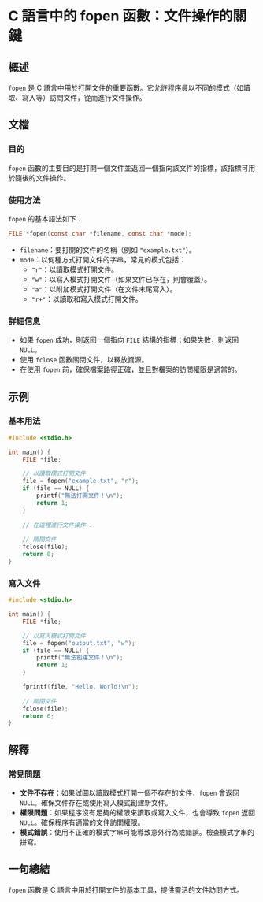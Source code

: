<!--
Meta Description: # C 語言中的 fopen 函數：文件操作的關鍵 ## 概述 `fopen` 是 C 語言中用於打開文件的重要函數。它允許程序員以不同的模式（如讀取、寫入等）訪問文件，從而進行文件操作。 ## 文檔 ### 目的 `fopen` 函數的主要目的是打開一個文件並返回一個指向該文件的指標，該指標可用於...
Meta Keywords: file, fopen, null, return, txt
-->

# C 語言中的 fopen 函數：文件操作的關鍵

## 概述
`fopen` 是 C 語言中用於打開文件的重要函數。它允許程序員以不同的模式（如讀取、寫入等）訪問文件，從而進行文件操作。

## 文檔
### 目的
`fopen` 函數的主要目的是打開一個文件並返回一個指向該文件的指標，該指標可用於隨後的文件操作。

### 使用方法
`fopen` 的基本語法如下：
```c
FILE *fopen(const char *filename, const char *mode);
```
- `filename`：要打開的文件的名稱（例如 `"example.txt"`）。
- `mode`：以何種方式打開文件的字串，常見的模式包括：
  - `"r"`：以讀取模式打開文件。
  - `"w"`：以寫入模式打開文件（如果文件已存在，則會覆蓋）。
  - `"a"`：以附加模式打開文件（在文件末尾寫入）。
  - `"r+"`：以讀取和寫入模式打開文件。

### 詳細信息
- 如果 `fopen` 成功，則返回一個指向 `FILE` 結構的指標；如果失敗，則返回 `NULL`。
- 使用 `fclose` 函數關閉文件，以釋放資源。
- 在使用 `fopen` 前，確保檔案路徑正確，並且對檔案的訪問權限是適當的。

## 示例
### 基本用法
```c
#include <stdio.h>

int main() {
    FILE *file;

    // 以讀取模式打開文件
    file = fopen("example.txt", "r");
    if (file == NULL) {
        printf("無法打開文件！\n");
        return 1;
    }
    
    // 在這裡進行文件操作...
    
    // 關閉文件
    fclose(file);
    return 0;
}
```

### 寫入文件
```c
#include <stdio.h>

int main() {
    FILE *file;

    // 以寫入模式打開文件
    file = fopen("output.txt", "w");
    if (file == NULL) {
        printf("無法創建文件！\n");
        return 1;
    }

    fprintf(file, "Hello, World!\n");
    
    // 關閉文件
    fclose(file);
    return 0;
}
```

## 解釋
### 常見問題
- **文件不存在**：如果試圖以讀取模式打開一個不存在的文件，`fopen` 會返回 `NULL`。確保文件存在或使用寫入模式創建新文件。
- **權限問題**：如果程序沒有足夠的權限來讀取或寫入文件，也會導致 `fopen` 返回 `NULL`。確保程序有適當的文件訪問權限。
- **模式錯誤**：使用不正確的模式字串可能導致意外行為或錯誤。檢查模式字串的拼寫。

## 一句總結
`fopen` 函數是 C 語言中用於打開文件的基本工具，提供靈活的文件訪問方式。
